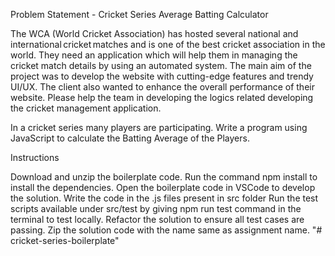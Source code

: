 
Problem Statement - Cricket Series Average Batting Calculator

The WCA (World Cricket Association) has hosted several national and international cricket matches and is one of the best cricket association in the world. They need an application which will help them in managing the cricket match details by using an automated system. The main aim of the project was to develop the website with cutting-edge features and trendy UI/UX. The client also wanted to enhance the overall performance of their website. Please help the team in developing the logics related developing the cricket management application.


In a cricket series many players are participating. Write a program using JavaScript to calculate the Batting Average of the Players.


Instructions

Download and unzip the boilerplate code.
Run the command npm install to install the dependencies.
Open the boilerplate code in VSCode to develop the solution.
Write the code in the .js files present in src folder
Run the test scripts available under src/test by giving npm run test command in the terminal to test locally.
Refactor the solution to ensure all test cases are passing.
Zip the solution code with the name same as assignment name.
"# cricket-series-boilerplate" 
